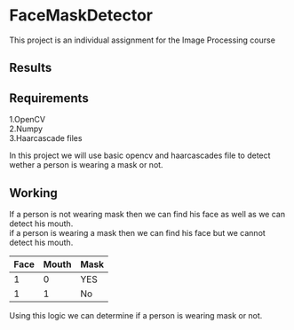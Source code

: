 # FaceMaskDetector

This project is an individual assignment for the Image Processing course

## Results



## Requirements
1.OpenCV\
2.Numpy\
3.Haarcascade files

In this project we will use basic opencv and haarcascades file to detect wether a person is wearing a mask or not.

## Working
If a person is not wearing mask then we can find his face as well as we can detect his mouth.\
if a person is wearing a mask then we can find his face but we cannot detect his mouth.
  
  | Face | Mouth |Mask|
  | --- | --- | --- |
  | 1 | 0 | YES |
  | 1 | 1 | No |
  
Using this logic we can determine if a person is wearing  mask or not.
